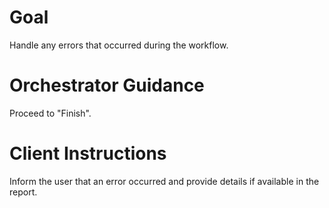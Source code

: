 # Goal
Handle any errors that occurred during the workflow.

# Orchestrator Guidance
Proceed to "Finish".

# Client Instructions
Inform the user that an error occurred and provide details if available in the report.
